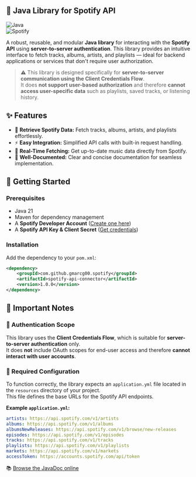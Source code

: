 ## 🚀 Java Library for Spotify API

![Java](https://img.shields.io/badge/Java-ED8B00?style=for-the-badge&logo=java&logoColor=white)  
![Spotify](https://img.shields.io/badge/Spotify-1DB954?style=for-the-badge&logo=spotify&logoColor=white)

A robust, reusable, and modular **Java library** for interacting with the **Spotify API** using **server-to-server authentication**. This library provides an intuitive interface to fetch tracks, albums, artists, and playlists — ideal for backend applications or services that don't require user authorization.

> ⚠️ This library is designed specifically for **server-to-server communication using the Client Credentials Flow**.  
> It does **not support user-based authorization** and therefore **cannot access user-specific data** such as playlists, saved tracks, or listening history.

## ✨ Features

- 🎵 **Retrieve Spotify Data:** Fetch tracks, albums, artists, and playlists effortlessly.
- ⚡ **Easy Integration:** Simplified API calls with built-in request handling.
- 📡 **Real-Time Fetching:** Get up-to-date music data directly from Spotify.
- 📜 **Well-Documented:** Clear and concise documentation for seamless implementation.

## 🚀 Getting Started

### Prerequisites

- Java 21
- Maven for dependency management
- A **Spotify Developer Account** ([Create one here](https://developer.spotify.com/))
- A **Spotify API Key & Client Secret** ([Get credentials](https://developer.spotify.com/dashboard/applications))

### Installation

Add the dependency to your `pom.xml`:

```xml
<dependency>
    <groupId>com.github.gmarcg00.spotify</groupId>
    <artifactId>spotify-api-connector</artifactId>
    <version>1.0.0</version>
</dependency>
```

## 📘 Important Notes

### 🔐 Authentication Scope

This library uses the **Client Credentials Flow**, which is suitable for **server-to-server authentication** only.  
It does **not** include OAuth scopes for end-user access and therefore **cannot interact with user accounts**.

### 📄 Required Configuration

To function correctly, the library expects an `application.yml` file located in the `resources` directory of your project.  
This file defines the base URLs for the Spotify API endpoints.

**Example `application.yml`:**

```yaml
artists: https://api.spotify.com/v1/artists
albums: https://api.spotify.com/v1/albums
albumsNewReleases: https://api.spotify.com/v1/browse/new-releases
episodes: https://api.spotify.com/v1/episodes
tracks: https://api.spotify.com/v1/tracks
playlists: https://api.spotify.com/v1/playlists
markets: https://api.spotify.com/v1/markets
accessToken: https://accounts.spotify.com/api/token
```

📚 [Browse the JavaDoc online](https://tuusuario.github.io/tu-repo/)
